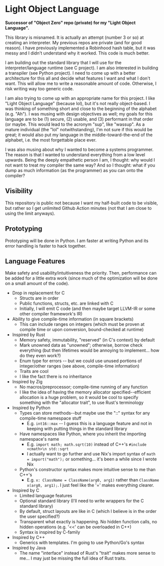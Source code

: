 # Light Object Language

**Successor of "Object Zero" repo (private) for my "Light Object Language".**

This library is misnamed. It is actually an attempt (number 3 or so) at creating an interpreter. My previous repos are private (and for good reason). I have previously implemented a Robinhood hash table, but it was messy and I didn't understand why it worked. This code is much better.

I am building out the standard library that I will use for the interpreter/language runtime (see C project).
I am also interested in building a transpiler (see Python project).
I need to come up with a better architecture for this all and decide what features I want and what I don't want.
This will allow me to write a reasonable amount of code.
Otherwise, I risk writing way too generic code.

I am also trying to come up with an appropriate name for this project.
I like "Light Object Language" (because lol), but it's not really object-based.
I was thinking of something short and close to the beginning of the alphabet (e.g. "Ah").
I was musing with design objectives as well; my goals for this language are to be (1) secure, (2) usable, and (3) performant in that order (or maybe.
This would lead to the acronym "sup", like "wassup".
As a mature individual (the "lol" notwithstanding), I'm not sure if this would be great; it would also put my language in the middle-toward-the-end of the alphabet, i.e. the most forgettable place ever.

I was also musing about why I wanted to become a systems programmer.
The reason is that I wanted to understand everything from a low level upwards.
Being the deeply empathetic person I am, I thought: why would I not want to treat my compiler the same way?
And so I thought: what if you dump as much information (as the programmer) as you can onto the compiler?

## Visibility

This repository is public not because I want my half-built code to be visible, but rather so I get unlimited Github Action minutes (not that I am close to using the limit anyways).

## Prototyping

Prototyping will be done in Python. I am faster at writing Python and its error handling is faster to hack together.

## Language Features

Make safety and usability/intuitiveness the priority. Then, performance can be added for a little extra work (since much of the optimization will be done on a small amount of the code).

- Drop in replacement for C
  - Structs are in order
  - Public functions, structs, etc. are linked with C
  - Initially, I will emit C code (and then maybe target LLVM-IR or some other compiler framework's IR)
- Ability to give compile-time information (in square brackets)
  - This can include ranges on integers (which must be proven at compile time or upon conversion, bound-checked at runtime)
- Inspired by Rust
  - Memory safety, immutability, "reserved" (in C's context) by default
  - Mark unowned data as "unowned"; otherwise, borrow check everything (but then lifetimes would be annoying to implement... how do they even work?)
  - Enum type for errors -- but we could use unused portions of integer/other ranges (see above, compile-time information)
  - Traits are cool
  - I like the fact there is no inheritance
- Inspired by Zig
  - No macros/preprocessor; compile-time running of any function
  - I like the idea of having the memory allocator specified--efficient allocation is a huge problem, so it would be cool to specify something with the "allocator trait", to use Rust's terminology
- Inspired by Python
  - Types can store methods--but maybe use the "::" syntax for any compile-time namespace stuff
    - E.g. `int16::max` -- I guess this is a language feature and not in keeping with putting things in the standard library
  - Have namespaces like Python, where you inherit the importing namespace's name
    - E.g. `import math; math.sqrt(10)` instead of C++'s `#include <cmath>\n std::sqrt`
    - I actually want to go further and use Nix's import syntax of `math = import("math");` or something... it's been a while since I wrote Nix
  - Python's constructor syntax makes more intuitive sense to me than C++'s
    - E.g. `x: ClassName = ClassName(arg0, arg1)` rather than `ClassName x(arg0, arg1);`. I just feel like the '=' makes everything clearer.
- Inspired by C
  - Limited language features
  - Optional standard library (I'll need to write wrappers for the C standard library)
  - By default, struct layouts are like in C (which I believe is in the order the user specified?)
  - Transparent what exactly is happening. No hidden function calls, no hidden operations (e.g. '<<' can be overloaded in C++)
  - Syntax is inspired by C-family
- Inspired by C++
  - Generics with templates. I'm going to use Python/Go's syntax
- Inspired by Java
  - The name "interface" instead of Rust's "trait" makes more sense to me... I may just be missing the full idea of Rust traits.
